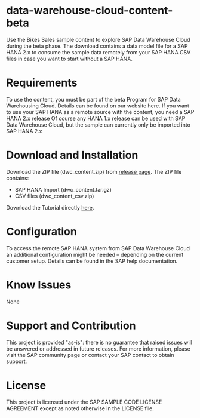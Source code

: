 # data-warehouse-cloud-content-beta
Use the Bikes Sales sample content to explore SAP Data Warehouse Cloud during the beta phase. The download contains a data model file for a SAP HANA 2.x to consume the sample data remotely from your SAP HANA CSV files in case you want to start without a SAP HANA.

# Requirements
To use the content, you must be part of the beta Program for SAP Data Warehousing Cloud. Details can be found on our website here.
If you want to use your SAP HANA as a remote source with the content, you need a SAP HANA 2.x release
Of course any HANA 1.x release can be used with SAP Data Warehouse Cloud, but the sample can currently only be imported into SAP HANA 2.x
# Download and Installation
Download the ZIP file (dwc_content.zip) from [release page](https://github.com/SAP-samples/data-warehouse-cloud-content-beta/releases).
The ZIP file contains:
*	SAP HANA Import (dwc_content.tar.gz) 
*	CSV files (dwc_content_csv.zip)

Download the Tutorial directly [here](https://github.com/SAP-samples/data-warehouse-cloud-content-beta/blob/master/SAP%20Data%20Warehouse%20Cloud%20beta%20content%20-%20Tutorial.pdf).
# Configuration
To access the remote SAP HANA system from SAP Data Warehouse Cloud an additional configuration might be needed – depending on the current customer setup. Details can be found in the SAP help documentation.
# Know Issues
None
# Support and Contribution
This project is provided "as-is": there is no guarantee that raised issues will be answered or addressed in future releases.
For more information, please visit the SAP community page or contact your SAP contact to obtain support.

# License
This project is licensed under the SAP SAMPLE CODE LICENSE AGREEMENT except as noted otherwise in the LICENSE file.
